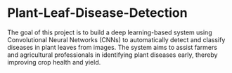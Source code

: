 # Plant-Leaf-Disease-Detection
The goal of this project is to build a deep learning-based system using Convolutional Neural Networks (CNNs) to automatically detect and classify diseases in plant leaves from images. The system aims to assist farmers and agricultural professionals in identifying plant diseases early, thereby improving crop health and yield.
